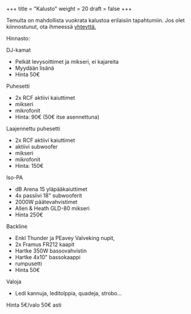 +++
title = "Kalusto"
weight = 20
draft = false
+++

Temulta on mahdollista vuokrata kalustoa erilaisiin tapahtumiin. Jos olet kiinnostunut, ota ihmeessä [yhteyttä.](#contact) 

Hinnasto:

DJ-kamat
- Pelkät levysoittimet ja mikseri, ei kajareita
- Myydään lisänä
- Hinta 50€

Puhesetti
- 2x RCF aktiivi kaiuttimet
- mikseri
- mikrofonit
- Hinta: 90€ (50€ itse asennettuna)

Laajennettu puhesetti
- 2x RCF aktiivi kaiuttimet 
- aktiivi subwoofer
- mikseri
- mikrofonit
- Hinta: 150€

Iso-PA
- dB Arena 15 yläpääkaiuttimet
- 4x passiivi 18" subwooferit
- 2000W päätevahvistimet
- Allen & Heath GLD-80 mikseri
- Hinta 250€

Backline
- Enkl Thunder ja PEavey Valveking nupit,
- 2x Framus FR212 kaapit
- Hartke 350W bassovahvistin
- Hartke 4x10" bassokaappi
- rumpusetti
- Hinta 50€


Valoja
- Ledi kannuja, leditolppia, quadeja, strobo...

Hinta 5€/valo 50€ asti
